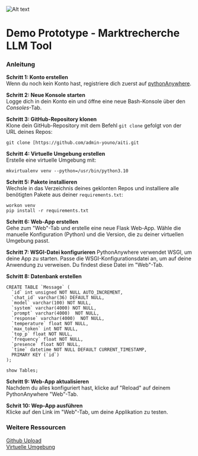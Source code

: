 ![Alt text](https://github.com/admin-youno/aiti/blob/main/static/Color%20logo%20-%20small.png)

# Demo Prototype - Marktrecherche LLM Tool

### Anleitung

**Schritt 1: Konto erstellen**<br>
Wenn du noch kein Konto hast, registriere dich zuerst auf [pythonAnywhere](https://www.pythonanywhere.com/).

**Schritt 2: Neue Konsole starten**<br>
Logge dich in dein Konto ein und öffne eine neue Bash-Konsole über den *Consoles*-Tab.

**Schritt 3: GitHub-Repository klonen**<br>
Klone dein GitHub-Repository mit dem Befehl `git clone` gefolgt von der URL deines Repos:

```
git clone [https://github.com/admin-youno/aiti.git
```

**Schritt 4: Virtuelle Umgebung erstellen**<br>
Erstelle eine virtuelle Umgebung mit:

```
mkvirtualenv venv --python=/usr/bin/python3.10
```

**Schritt 5: Pakete installieren**<br>
Wechsle in das Verzeichnis deines geklonten Repos und installiere alle benötigten Pakete aus deiner `requirements.txt`:

```
workon venv
pip install -r requirements.txt
```

**Schritt 6: Web-App erstellen**<br>
Gehe zum "Web"-Tab und erstelle eine neue Flask Web-App. Wähle die manuelle Konfiguration (Python) und die Version, die zu deiner virtuellen Umgebung passt.

**Schritt 7: WSGI-Datei konfigurieren**
PythonAnywhere verwendet WSGI, um deine App zu starten. Passe die WSGI-Konfigurationsdatei an, um auf deine Anwendung zu verweisen. Du findest diese Datei im "Web"-Tab.

**Schritt 8: Datenbank erstellen**

```
CREATE TABLE `Message` (
  `id` int unsigned NOT NULL AUTO_INCREMENT,
  `chat_id` varchar(36) DEFAULT NULL,
  `model` varchar(100) NOT NULL,
  `system` varchar(4000) NOT NULL,
  `prompt` varchar(4000)  NOT NULL,
  `response` varchar(4000)  NOT NULL,
  `temperature` float NOT NULL,
  `max_token` int NOT NULL,
  `top_p` float NOT NULL,
  `frequency` float NOT NULL,
  `presence` float NOT NULL,
  `time` datetime NOT NULL DEFAULT CURRENT_TIMESTAMP,
  PRIMARY KEY (`id`)
);
```

```
show Tables;
```

**Schritt 9: Web-App aktualisieren**<br>
Nachdem du alles konfiguriert hast, klicke auf "Reload" auf deinem PythonAnywhere "Web"-Tab.

**Schrit 10: Wep-App ausführen**<br>
Klicke auf den Link im "Web"-Tab, um deine Applikation zu testen.

### Weitere Ressourcen

[Github Upload](https://help.pythonanywhere.com/pages/UploadingAndDownloadingFiles/)<br>
[Virtuelle Umgebung](https://help.pythonanywhere.com/pages/Virtualenvs/)

